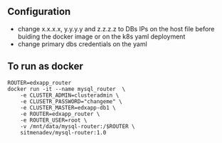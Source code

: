 ## Configuration

 - change x.x.x.x, y.y.y.y and z.z.z.z to DBs IPs on the host file before buiding the docker image or on the k8s yaml deployment 
 - change primary dbs credentials on the yaml 

## To run as docker 

```
ROUTER=edxapp_router
docker run -it --name mysql_router  \
    -e CLUSTER_ADMIN=clusteradmin \
    -e CLUSETR_PASSWORD="changeme" \
    -e CLUSTER_MASTER=edxapp-db1 \
    -e ROUTER=edxapp_router \
    -e ROUTER_USER=root \
    -v /mnt/data/mysql-router:/$ROUTER \
    sitmenadev/mysql-router:1.0
```